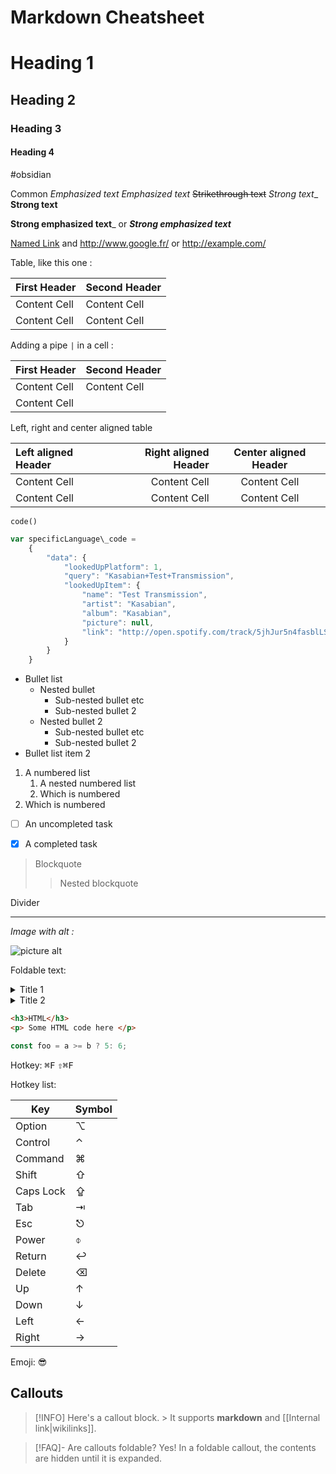 # Markdown Cheatsheet
# Heading 1
## Heading 2 
### Heading 3 
#### Heading 4 

#obsidian

Common 
_Emphasized text_ 
*Emphasized text*
~~Strikethrough text~~
_Strong text__ **Strong text**

__Strong emphasized text___ or ***Strong emphasized text***

[Named Link](http://www.google.fr/ "Named link title") and http://www.google.fr/ or http://example.com/


    
Table, like this one :

First Header  | Second Header
------------- | -------------
Content Cell  | Content Cell
Content Cell  | Content Cell


Adding a pipe `|` in a cell :

First Header  | Second Header
------------- | -------------
Content Cell  | Content Cell
Content Cell  | |


Left, right and center aligned table

Left aligned Header | Right aligned Header | Center aligned Header
| :--- | ---: | :---:
Content Cell  | Content Cell | Content Cell
Content Cell  | Content Cell | Content Cell



`code()`


```javascript
var specificLanguage\_code = 
    {
        "data": {
            "lookedUpPlatform": 1,
            "query": "Kasabian+Test+Transmission",
            "lookedUpItem": {
                "name": "Test Transmission",
                "artist": "Kasabian",
                "album": "Kasabian",
                "picture": null,
                "link": "http://open.spotify.com/track/5jhJur5n4fasblLSCOcrTp"
            }
        }
    }
```

* Bullet list
	* Nested bullet
		* Sub-nested bullet etc
		* Sub-nested bullet 2
	* Nested bullet 2
		* Sub-nested bullet etc
		* Sub-nested bullet 2
* Bullet list item 2


1. A numbered list
    1. A nested numbered list
    2. Which is numbered
2. Which is numbered



- [ ] An uncompleted task
- [x] A completed task


> Blockquote
>> Nested blockquote

Divider
- - - -

_Image with alt :_

![picture alt](http://via.placeholder.com/200x150 "Title is optional")


Foldable text:

<details>
  <summary>Title 1</summary>
  <p>Content 1 Content 1 Content 1 Content 1 Content 1</p>
</details>
<details>
  <summary>Title 2</summary>
  <p>Content 2 Content 2 Content 2 Content 2 Content 2</p>
</details>


```html
<h3>HTML</h3>
<p> Some HTML code here </p>
```

```Typescript
const foo = a >= b ? 5: 6;
```

Hotkey:
<kbd>⌘F</kbd>
<kbd>⇧⌘F</kbd>

Hotkey list:

| Key | Symbol |
| --- | --- |
| Option | ⌥ |
| Control | ⌃ |
| Command | ⌘ |
| Shift | ⇧ |
| Caps Lock | ⇪ |
| Tab | ⇥ |
| Esc | ⎋ |
| Power | ⌽ |
| Return | ↩ |
| Delete | ⌫ |
| Up | ↑ |
| Down | ↓ |
| Left | ← |
| Right | → |

Emoji: 😎

## Callouts

> [!INFO] 
> Here's a callout block. > It supports **markdown** and [[Internal link|wikilinks]].

> [!FAQ]- Are callouts foldable? 
> Yes! In a foldable callout, the contents are hidden until it is expanded.
